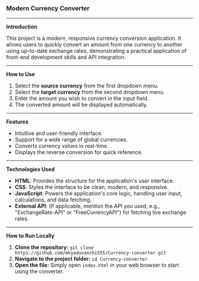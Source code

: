 ### Modern Currency Converter

-----

**Introduction**

This project is a modern, responsive currency conversion application. It allows users to quickly convert an amount from one currency to another using up-to-date exchange rates, demonstrating a practical application of front-end development skills and API integration.

-----

**How to Use**

1.  Select the **source currency** from the first dropdown menu.
2.  Select the **target currency** from the second dropdown menu.
3.  Enter the amount you wish to convert in the input field.
4.  The converted amount will be displayed automatically.

-----

**Features**

  * Intuitive and user-friendly interface.
  * Support for a wide range of global currencies.
  * Converts currency values in real-time.
  * Displays the reverse conversion for quick reference.

-----

**Technologies Used**

  * **HTML**: Provides the structure for the application's user interface.
  * **CSS**: Styles the interface to be clean, modern, and responsive.
  * **JavaScript**: Powers the application's core logic, handling user input, calculations, and data fetching.
  * **External API**: (If applicable, mention the API you used, e.g., "ExchangeRate-API" or "FreeCurrencyAPI") for fetching live exchange rates.

-----

**How to Run Locally**

1.  **Clone the repository:**
    `git clone https://github.com/mkyaduvanshi555/Currency-converter.git`
2.  **Navigate to the project folder:**
    `cd Currency-converter`
3.  **Open the file:** Simply open `index.html` in your web browser to start using the converter.

